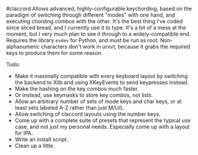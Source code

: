 #claccord
Allows advanced, highly-configurable keychording, based on the paradigm
of switching through different "modes" with one hand, and executing
chording combos with the other. It's the best thing I've coded since
sliced bread, and I currently use it to type. It's a bit of a mess at
the moment, but I very much plan to see it through to a
widely-compatible end. Requires the library `evdev` for Python, and must
be run as root. Non-alphanumeric characters don't work in urxvt, because
it grabs the required keys to produce them for some reason.

Todo:

- Make it maximally compatible with every keyboard layout by switching the
  backend to Xlib and using XKeyEvents to send keypresses instead.
- Make the hashing on the key combos much faster.
- Or instead, use keymasks to store key combos, not lists.
- Allow an arbitrary number of sets of mode keys and char keys, or at
  least sets labeled A-Z rather than just M/U/L.
- Allow switching of claccord layouts using the number keys.
- Come up with a complete suite of presets that represent the typical
  use case, and not just my personal needs. Especially come up with a
layout for IPA.
- Write an install script.
- Clean up a little.
